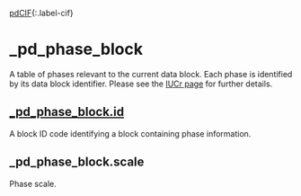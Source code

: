 [0]: #
[1]: https://www.iucr.org/resources/cif/dictionaries/browse/cif_core
[2]: https://www.iucr.org/resources/cif/dictionaries/browse/cif_pd

[pdCIF][2]{:.label-cif}

# \_pd_phase_block

A table of phases relevant to the current data block. Each phase is identified by its data block identifier. Please see the [IUCr page](https://www.iucr.org/resources/cif/dictionaries/browse/cif_pd) for further details.

## [\_pd_phase_block.id](https://www.iucr.org/resources/cif/dictionaries/browse/cif_pd)

A block ID code identifying a block containing phase information.

## \_pd_phase_block.scale

Phase scale.
